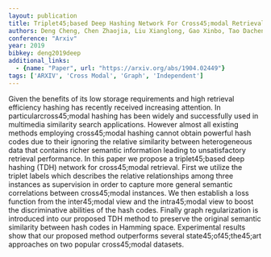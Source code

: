 ```yaml
---
layout: publication
title: Triplet45;based Deep Hashing Network For Cross45;modal Retrieval
authors: Deng Cheng, Chen Zhaojia, Liu Xianglong, Gao Xinbo, Tao Dacheng
conference: "Arxiv"
year: 2019
bibkey: deng2019deep
additional_links:
  - {name: "Paper", url: "https://arxiv.org/abs/1904.02449"}
tags: ['ARXIV', 'Cross Modal', 'Graph', 'Independent']
---
```

Given the benefits of its low storage requirements and high retrieval efficiency hashing has recently received increasing attention. In particularcross45;modal hashing has been widely and successfully used in multimedia similarity search applications. However almost all existing methods employing cross45;modal hashing cannot obtain powerful hash codes due to their ignoring the relative similarity between heterogeneous data that contains richer semantic information leading to unsatisfactory retrieval performance. In this paper we propose a triplet45;based deep hashing (TDH) network for cross45;modal retrieval. First we utilize the triplet labels which describes the relative relationships among three instances as supervision in order to capture more general semantic correlations between cross45;modal instances. We then establish a loss function from the inter45;modal view and the intra45;modal view to boost the discriminative abilities of the hash codes. Finally graph regularization is introduced into our proposed TDH method to preserve the original semantic similarity between hash codes in Hamming space. Experimental results show that our proposed method outperforms several state45;of45;the45;art approaches on two popular cross45;modal datasets.
